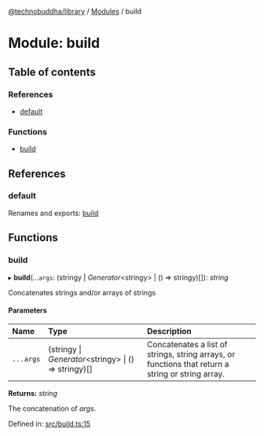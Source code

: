 [@technobuddha/library](../../README.md) / [Modules](../Modules.md) / build

# Module: build

## Table of contents

### References

- [default](build.md#default)

### Functions

- [build](build.md#build)

## References

### default

Renames and exports: [build](build.md#build)

## Functions

### build

▸ **build**(...`args`: (stringy \| *Generator*<stringy\> \| () => stringy)[]): *string*

Concatenates strings and/or arrays of strings

#### Parameters

| Name | Type | Description |
| :------ | :------ | :------ |
| `...args` | (stringy \| *Generator*<stringy\> \| () => stringy)[] | Concatenates a list of strings, string arrays, or functions that return a string or string array. |

**Returns:** *string*

The concatenation of *args*.

Defined in: [src/build.ts:15](https://github.com/technobuddha/hill.software/blob/693f679/packages/library/src/build.ts#L15)
